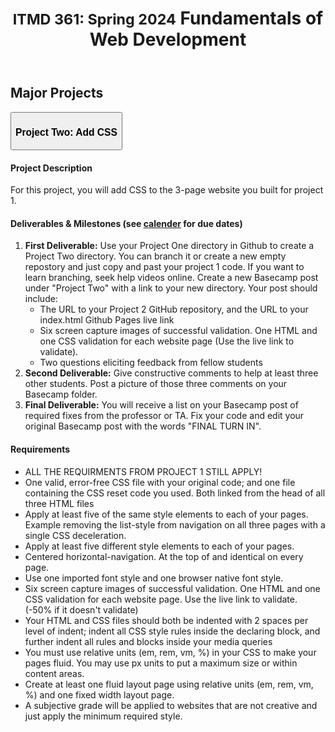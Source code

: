 <!DOCTYPE html>
<html lang="en" id="projects">
<body>
  <div id="page">
    <header id="header">
      <h1><small>ITMD 361&#x3a; <!--UPDATE-->Spring 2024</small> Fundamentals&nbsp;of Web Development</h1>
    </header>

  <main id="content">
    <section class="primary">
      <h2 class="label">Major Projects</h2>
      <button class="accordion">
         <h3>Project Two: Add CSS</h3>
      </button>
      <div class="panel">
        <section class="description">
          <h4>Project Description</h4>
          <p>
            For this project, you will add CSS to the 3-page website you built for project 1.
          </p>
        </section>   
        <section class="deliverables">
          <h4>Deliverables &amp; Milestones (see <a href="index.html">calender</a> for due dates)</h4>
          <ol>
            <li>
              <strong>First Deliverable:</strong> Use your Project One directory in Github to create a 
              Project Two directory. You can branch it or create a new empty repostory and just copy and past
              your project 1 code. If you want to learn branching, seek help videos online. Create a new Basecamp post 
              under "Project Two" with a link to your new directory. Your post should include:
              <ul>
                <li>
                  The URL to your Project 2 GitHub repository, and the URL to your index.html Github Pages 
                  live link
                </li>
                <li>
                  Six screen capture images of successful validation. One HTML and one CSS validation for
                  each website page (Use the live link to validate).
                </li>
                <li>
                  Two questions eliciting feedback from fellow students
                </li>
              </ul>  
            </li>
            <li>
              <strong>Second Deliverable:</strong> Give constructive comments to help at least three other
              students. Post a picture of those three comments on your Basecamp folder. 
            </li>
            <li>
              <strong>Final Deliverable:</strong> You will receive a list on your Basecamp post of required 
              fixes from the professor or TA. Fix your code and edit your original Basecamp post with the 
              words "FINAL TURN IN".
            </li>
          </ol>
        </section>
        <section class="requirements">
          <h4>Requirements</h4>
          <ul>
            <li>
              ALL THE REQUIRMENTS FROM PROJECT 1 STILL APPLY!
            </li>
            <li>
              One valid, error-free CSS file with your original code; and one file containing the CSS reset 
              code you used. Both linked from the head of all three HTML files
            </li>
            <li>
              Apply at least five of the same style elements to each of your pages. Example removing the 
              list-style from navigation on all three pages with a single CSS deceleration. 
            </li>
            <li>
              Apply at least five different style elements to each of your pages.
            </li>
            <li>
              Centered horizontal-navigation. At the top of and identical on every page.
            </li>
            <li>
              Use one imported font style and one browser native font style.  
            </li>
            <li>
              Six screen capture images of successful validation. One HTML and one CSS validation for
              each website page. Use the live link to validate. (<span class="redfont">-50% if it doesn't validate</span>)
            </li>
            <li>
              Your HTML and CSS files should both be indented with 2 spaces per level of indent;
              indent all CSS style rules inside the declaring block, and further indent all rules and
              blocks inside your media queries
            </li>
            <li>
              You must use relative units (em, rem, vm, %) in your CSS to make your pages fluid. You may use 
              px units to put a maximum size or within content areas. 
            </li>
            <li>
              Create at least one fluid layout page using relative units (em, rem, vm, %) and one fixed width
              layout page.
            </li>
            <li>
              A subjective grade will be applied to websites that are not creative and just apply the 
              minimum required style.
            </li>
          </ul>
        </section>      
  </div>      
</body>
</html>
